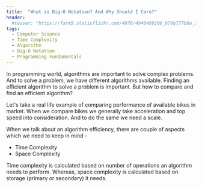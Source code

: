 ```yaml
---
title:  "What is Big-O Notation? And Why Should I Care?"
header:
  #teaser: "https://farm5.staticflickr.com/4076/4940499208_b79b77fb0a_z.jpg"
tags:
  - Computer Science
  - Time Complexity
  - Algorithm
  - Big-O Notation
  - Programming Fundamentals
---
```


In programming world, algorithms are important to solve complex problems. And to solve a problem, we have different algorithms available. Finding an efficient algorithm to solve a problem 
is important. But how to compare and find an efficient algorithm?

Let's take a real life example of comparing performance of available bikes in market. When we compare bikes we generally take acceleration and top speed into consideration. And to do the same we need a scale.

When we talk about an algorithm efficiency, there are couple of aspects which we need to keep in mind -

- Time Complexity
- Space Complexity

Time complexity is calculated based on number of operations an algorithm needs to perform. Whereas, space complexity is calculated based on storage (primary or secondary) it needs.